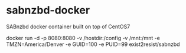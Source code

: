 # sabnzbd-docker
SABnzbd docker container built on top of CentOS7

docker run -d -p 8080:8080 -v /hostdir:/config -v /mnt:/mnt -e TMZN=America/Denver -e GUID=100 -e PUID=99 exist2resist/sabnzbd
